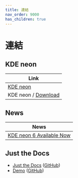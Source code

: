 ```yaml
---
title: 連結
nav_order: 9000
has_children: true
---
```



# 連結


## KDE neon

| Link |
| ---- |
| [KDE neon](https://neon.kde.org/) |
| KDE neon / [Download](https://neon.kde.org/download) |


## News

| News |
| ---- |
| [KDE neon 6 Available Now](https://blog.neon.kde.org/2024/02/28/kde-neon-6-available-now/) |



## Just the Docs

* [Just the Docs](https://pmarsceill.github.io/just-the-docs/) ([GitHub](https://github.com/pmarsceill/just-the-docs))
* [Demo](https://pmarsceill.github.io/jtd-remote/) ([GitHub](https://github.com/pmarsceill/jtd-remote))
